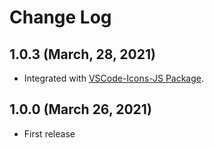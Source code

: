 # Change Log

## 1.0.3 (March, 28, 2021)
- Integrated with [VSCode-Icons-JS Package](https://github.com/dderevjanik/vscode-icons-js).

## 1.0.0 (March 26, 2021)
- First release